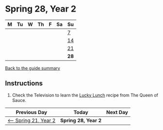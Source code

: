 # Spring 28, Year 2

| M                          | Tu                        | W                         | Th                        | F                         | Sa                        | Su                        |
| -------------------------- | ------------------------- | ------------------------- | ------------------------- |-------------------------- | ------------------------- | ------------------------- |
|                            |                           |                           |                           |                           |                           | [7](year-2-spring-7.md)   |
|                            |                           |                           |                           |                           |                           | [14](year-2-spring-14.md) |
|                            |                           |                           |                           |                           |                           | [21](year-2-spring-21.md) |
|                            |                           |                           |                           |                           |                           | **28**                    |

[Back to the guide summary](readme.md)

## Instructions

1. Check the Television to learn the [Lucky Lunch](https://stardewvalleywiki.com/Lucky_Lunch) recipe from The Queen of Sauce.

| Previous Day                                | Today                 | Next Day                                    |
| ------------------------------------------- | --------------------- | ------------------------------------------- |
| [⟵ Spring 21, Year 2](year-2-spring-21.md) | **Spring 28, Year 2** |                                             |
